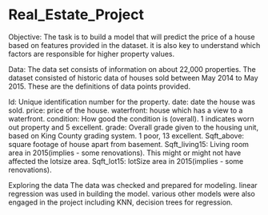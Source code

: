 # Real_Estate_Project

Objective: The task is to build a model that will predict the price of a house based on features provided in the dataset. it is also key to understand which factors are responsible for higher property values. 

Data: The data set consists of information on about 22,000 properties.  The dataset consisted of historic data of houses sold between May 2014 to May 2015. These are the definitions of data points provided.

Id: Unique identification number for the property.
date: date the house was sold.
price: price of the house.
waterfront: house which has a view to a waterfront.
condition: How good the condition is (overall). 1 indicates worn out property and 5 excellent.
grade: Overall grade given to the housing unit, based on King County grading system. 1 poor, 13 excellent.
Sqft_above: square footage of house apart from basement.
Sqft_living15: Living room area in 2015(implies - some renovations). This might or might not have affected the lotsize area.
Sqft_lot15: lotSize area in 2015(implies - some renovations).

Exploring the data
The data was checked and prepared for modeling. linear regression was used in building the model. various other models were also engaged in the project including KNN, decision trees for regression.
